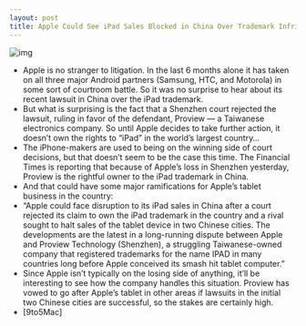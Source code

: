```yaml
---
layout: post
title: Apple Could See iPad Sales Blocked in China Over Trademark Infringement
---
```

![img](http://media.idownloadblog.com/wp-content/uploads/2011/12/ipad.jpg)
* Apple is no stranger to litigation. In the last 6 months alone it has taken on all three major Android partners (Samsung, HTC, and Motorola) in some sort of courtroom battle. So it was no surprise to hear about its recent lawsuit in China over the iPad trademark.
* But what is surprising is the fact that a Shenzhen court rejected the lawsuit, ruling in favor of the defendant, Proview — a Taiwanese electronics company. So until Apple decides to take further action, it doesn’t own the rights to “iPad” in the world’s largest country…
* The iPhone-makers are used to being on the winning side of court decisions, but that doesn’t seem to be the case this time. The Financial Times is reporting that because of Apple’s loss in Shenzhen yesterday, Proview is the rightful owner to the iPad trademark in China.
* And that could have some major ramifications for Apple’s tablet business in the country:
* “Apple could face disruption to its iPad sales in China after a court rejected its claim to own the iPad trademark in the country and a rival sought to halt sales of the tablet device in two Chinese cities. The developments are the latest in a long-running dispute between Apple and Proview Technology (Shenzhen), a struggling Taiwanese-owned company that registered trademarks for the name IPAD in many countries long before Apple conceived its smash hit tablet computer.”
* Since Apple isn’t typically on the losing side of anything, it’ll be interesting to see how the company handles this situation. Proview has vowed to go after Apple’s tablet in other areas if lawsuits in the initial two Chinese cities are successful, so the stakes are certainly high.
* [9to5Mac]

